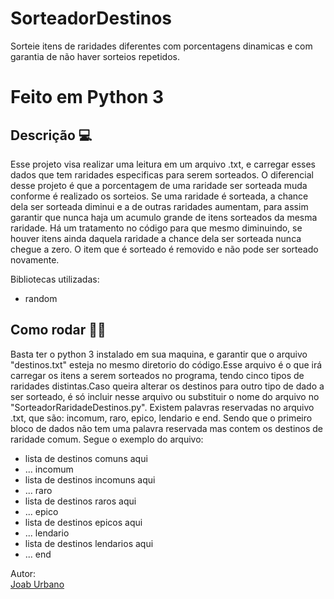 # SorteadorDestinos
Sorteie itens de raridades diferentes com porcentagens dinamicas e com garantia de não haver sorteios repetidos.

<h1>Feito em Python 3</h1>

<h2>Descrição 💻</h2>
Esse projeto visa realizar uma leitura em um arquivo .txt, e carregar esses dados que tem raridades especificas para serem sorteados. O diferencial desse projeto é que a porcentagem de uma raridade ser sorteada muda conforme é realizado os sorteios. Se uma raridade é sorteada, a chance dela ser sorteada diminui e a de outras raridades aumentam, para assim garantir que nunca haja um acumulo grande de itens sorteados da mesma raridade. Há um tratamento no código para que mesmo diminuindo, se houver itens ainda daquela raridade a chance dela ser sorteada nunca chegue a zero. O item que é sorteado é removido e não pode ser sorteado novamente.

Bibliotecas utilizadas:
- random

<h2>Como rodar 👨‍💻</h2>
Basta ter o python 3 instalado em sua maquina, e garantir que o arquivo "destinos.txt" esteja no mesmo
diretorio do código.Esse arquivo é o que irá carregar os itens a serem sorteados no programa, tendo cinco
tipos de raridades distintas.Caso queira alterar os destinos para outro tipo de dado a ser sorteado, é só incluir nesse arquivo ou substituir o nome do arquivo no "SorteadorRaridadeDestinos.py". Existem palavras reservadas no arquivo .txt, que são: incomum, raro, epico, lendario e end. Sendo que o primeiro bloco de dados não tem uma palavra reservada mas contem os destinos de raridade comum. Segue o exemplo do arquivo:

- lista de destinos comuns aqui
- ...
incomum
- lista de destinos incomuns aqui
- ...
raro
- lista de destinos raros aqui
- ...
epico
- lista de destinos epicos aqui
- ...
lendario
- lista de destinos lendarios aqui
- ...
end

Autor:<br>
<a href="https://github.com/JoabUrbano">Joab Urbano</a><br>
